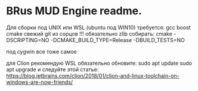 # BRus MUD Engine readme.
Для сборки под UNIX или WSL  (ubuntu под WIN10) требуется:
gcc
boost
cmake
свежий git из сорцов !!! обязательно
zlib
собирать: cmake -DSCRIPTING=NO -DCMAKE_BUILD_TYPE=Release -DBUILD_TESTS=NO

под cygwin все тоже самое

для Clion рекомендую WSL
обязательно обновите:
sudo apt update
sudo apt upgrade
и следуйте этой статье:
https://blog.jetbrains.com/clion/2018/01/clion-and-linux-toolchain-on-windows-are-now-friends/
